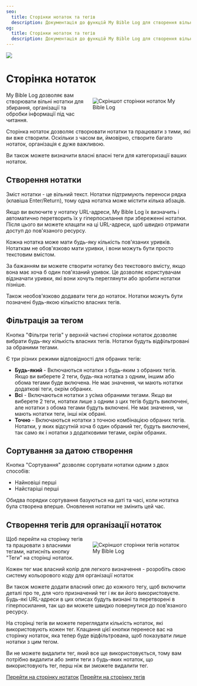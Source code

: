 ```yaml
---
seo:
  title: Сторінки нотаток та тегів
  description: Документація до функцій My Bible Log для створення вільних нотаток по Біблії та власних тегів
og:
  title: Сторінки нотаток та тегів
  description: Документація до функцій My Bible Log для створення вільних нотаток по Біблії та власних тегів
---
```


![](/share.jpg)

# Сторінка нотаток

<div style="width: 50%; float: right; margin: 1rem">
  <img alt="Скріншот сторінки нотаток My Bible Log" src="/screenshots/sc10-notes.jpg" />
</div>

My Bible Log дозволяє вам створювати вільні нотатки для збирання, організації та обробки інформації під час читання.

Сторінка нотаток дозволяє створювати нотатки та працювати з тими, які ви вже створили. Оскільки з часом ви, ймовірно, створите багато нотаток, організація є дуже важливою.

Ви також можете визначити власні власні теги для категоризації ваших нотаток.
## Створення нотатки

Зміст нотатки - це вільний текст. Нотатки підтримують переноси рядка (клавіша Enter/Return), тому одна нотатка може містити кілька абзаців.

Якщо ви включите у нотатку URL-адреси, My Bible Log їх визначить і автоматично перетворить їх у гіперпосилання при збереженні нотатки. Після цього ви можете клацати на ці URL-адреси, щоб швидко отримати доступ до пов'язаного ресурсу.

Кожна нотатка може мати будь-яку кількість пов'язаних уривків. Нотаткам не обов'язково мати уривки, і вони можуть бути просто текстовим вмістом.

За бажанням ви можете створити нотатку без текстового вмісту, якщо вона має хоча б один пов'язаний уривок. Це дозволяє користувачам відзначати уривки, які вони хочуть переглянути або зробити нотатки пізніше.

Також необов'язково додавати теги до нотаток. Нотатки можуть бути позначені будь-якою кількістю власних тегів.

## Фільтрація за тегом

Кнопка "Фільтри тегів" у верхній частині сторінки нотаток дозволяє вибрати будь-яку кількість власних тегів. Нотатки будуть відфільтровані за обраними тегами.

Є три різних режими відповідності для обраних тегів:

* **Будь-який** - Включаються нотатки з будь-яким з обраних тегів. Якщо ви виберете 2 теги, будь-яка нотатка з одним, іншим або обома тегами буде включена. Не має значення, чи мають нотатки додаткові теги, окрім обраних.
* **Всі** - Включаються нотатки з усіма обраними тегами. Якщо ви виберете 2 теги, нотатки лише з одним з цих тегів будуть виключені, але нотатки з обома тегами будуть включені. Не має значення, чи мають нотатки теги, інші ніж обрані.
* **Точно** - Включаються нотатки з точною комбінацією обраних тегів. Нотатки, у яких відсутній хоча б один обраний тег, будуть виключені, так само як і нотатки з додатковими тегами, окрім обраних.

## Сортування за датою створення

Кнопка "Сортування" дозволяє сортувати нотатки одним з двох способів:

* Найновіші перші
* Найстаріші перші

Обидва порядки сортування базуються на даті та часі, коли нотатка була створена вперше. Оновлення нотатки не змінить цей час.

## Створення тегів для організації нотаток

<div style="width: 50%; float: right; margin: 1rem">
  <img alt="Скріншот сторінки тегів нотаток My Bible Log" src="/screenshots/sc11-note-tags.jpg" />
</div>

Щоб перейти на сторінку тегів та працювати з власними тегами, натисніть кнопку "Теги" на сторінці нотаток.

Кожен тег має власний колір для легкого визначення - розробіть свою систему кольорового коду для організації нотаток

Ви також можете додати власний опис до кожного тегу, щоб включити деталі про те, для чого призначений тег і як ви його використовуєте. Будь-які URL-адреси в цих описах будуть визнані та перетворені в гіперпосилання, так що ви можете швидко повернутися до пов'язаного ресурсу.

На сторінці тегів ви можете переглядати кількість нотаток, які використовують кожен тег. Клацання цієї кнопки перенесе вас на сторінку нотаток, яка тепер буде відфільтрована, щоб показувати лише нотатки з цим тегом.

Ви не можете видалити тег, який все ще використовується, тому вам потрібно видалити або зняти теги з будь-яких нотаток, що використовують тег, перш ніж ви зможете видалити тег.

<div class="buttons">
  <a class="button is-light" href="/uk/notes">Перейти на сторінку нотаток</a>
  <a class="button is-light" href="/uk/tags">Перейти на сторінку тегів</a>
</div>
